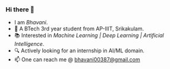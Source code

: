 ### Hi there 👋

-  I am *Bhavani*.
- :school: A BTech 3rd year student from AP-IIIT, Srikakulam.
- :books: Interested in *Machine Learning | Deep Learning | Artificial Intelligence*.
- :mag: Actively looking for an internship in AI/ML domain.
- 📫 One can reach me @ bhavani00387@gmail.com


<!--
**bhavani0387/bhavani0387** is a ✨ _special_ ✨ repository because its `README.md` (this file) appears on your GitHub profile.

Here are some ideas to get you started:

- 🔭 I’m currently working on ...
- 🌱 I’m currently learning ...
- 👯 I’m looking to collaborate on ...
- 🤔 I’m looking for help with ...
- 💬 Ask me about ...
- 📫 How to reach me: ...
- 😄 Pronouns: ...
- ⚡ Fun fact: ...
-->
